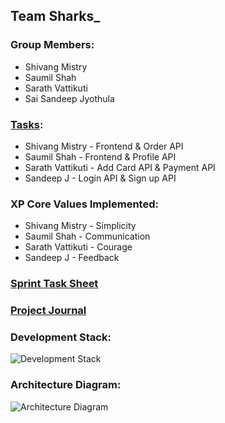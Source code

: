 ## Team Sharks_

### Group Members: 
* Shivang Mistry
* Saumil Shah
* Sarath Vattikuti
* Sai Sandeep Jyothula

### [Tasks](https://github.com/gopinathsjsu/teamproject-sharks_/blob/master/Starbucks/backend/index.js):
* Shivang Mistry - Frontend & Order API
* Saumil Shah - Frontend & Profile API
* Sarath Vattikuti - Add Card API & Payment API
* Sandeep J - Login API & Sign up API

### XP Core Values Implemented:
* Shivang Mistry - Simplicity
* Saumil Shah - Communication
* Sarath Vattikuti - Courage
* Sandeep J - Feedback

### [Sprint Task Sheet](https://github.com/gopinathsjsu/teamproject-sharks_/blob/master/Documentation/CMPE%20202%20-%20Sprint%20Task%20Sheet.xlsx)

### [Project Journal](https://github.com/gopinathsjsu/teamproject-sharks_/blob/master/Documentation/Project%20Journal.md)

### Development Stack:
![Development Stack](https://github.com/gopinathsjsu/teamproject-sharks_/blob/master/Images/mern%20stack%20development.png)

### Architecture Diagram:
![Architecture Diagram](https://github.com/gopinathsjsu/teamproject-sharks_/blob/master/Images/Architecture.png)



